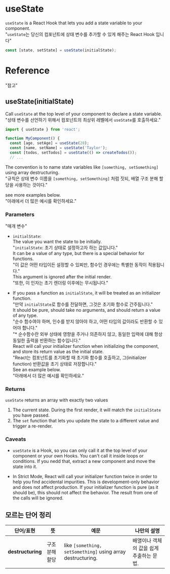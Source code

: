 # useState

`useState` is a React Hook that lets you add a state variable to your component. <br/>
"`useState`는 당신의 컴포넌트에 상태 변수를 추가할 수 있게 해주는 React Hook 입니다"

```javascript
const [state, setState] = useState(initialState);
```

# Reference

"참고"

## useState(initialState)

Call `useState` at the top level of your component to declare a state variable. <br/>
"상태 변수를 선언하기 위해서 컴포넌트의 최상위 레벨에서 `useState`를 호출하세요."

```javascript
import { useState } from 'react';

function MyComponent() {
  const [age, setAge] = useState(28);
  const [name, setName] = useState('Taylor');
  const [todos, setTodos] = useState(() => createTodos());
  // ...
```

The convention is to name state variables like `[something, setSomething]` using array destructuring. <br/>
"규칙은 상태 변수 이름을 `[something, setSomething]` 처럼 짓되, 배열 구조 분해 할당을 사용하는 것이다."

see more examples below. <br/>
"아래에서 더 많은 예시를 확인하세요."

### Parameters

"매개 변수"

- `initialState`: <br/>
  The value you want the state to be initially. <br/>
  "`initialState`: 초기 상태로 설정하고자 하는 값입니다." <br/>
  It can be a value of any type, but there is a special behavior for functions. <br/>
  "이 값은 어떤 타입이든 설정할 수 있찌만, 함수인 경우에는 특별한 동작이 적용됩니다." <br/>
  This argument is ignored after the initial render. <br/>
  "또한, 이 인자는 초기 렌더링 이후에는 무시됩니다." 

- If you pass a function as `initialState`, it will be treated as an initializer function. <br/>
  "만약 `initialState`로 함수를 전달하면, 그것은 초기화 함수로 간주됩니다." <br/>
  It should be pure, should take no arguments, and should return a value of any type. <br/>
  "순수 함수여야 하며, 인수를 받지 않아야 하고, 어떤 타입의 값이라도 반환할 수 있어야 합니다."   <br/>
  "* 순수함수란 외부 상태에 영향을 주거나 의존하지 않고, 동일한 입력에 대해 항상 동일한 출력을 반환하는 함수입니다." <br/>
  React will call your initializer function when initializing the component, and store its return value as the initial state. <br/>
  "React는 컴포넌트를 초기화할 때 초기화 함수를 호출하고, 그(initializer function) 반환값을 초기 상태로 저장합니다." <br/>
  See an example below. <br/>
  "아래에서 더 많은 예시를 확인하세요."

### Returns

`useState` returns an array with exactly two values

1. The current state. During the first render, it will match the `initialState` you have passed.
2. The `set` function that lets you update the state to a different value and trigger a re-render.

### Caveats

- `useState` is a Hook, so you can only call it at the top level of your component or your own Hooks.
  You can't call it inside loops or conditions.
  If you nedd that, extract a new component and move the state into it.

- In Strict Mode, React will call your initializer function twice in order to help you find accidental impurities.
  This is development-only behavior and does not affect production.
  If your initializer function is pure (as it should be), this should not affect the behavior.
  The result from one of the calls will be ignored.

## 모르는 단어 정리

| **단어/표현**     | **뜻**         | **예문**                                                    | **나만의 설명**                          |
| ----------------- | -------------- | ----------------------------------------------------------- | ---------------------------------------- |
| **destructuring** | 구조 분해 할당 | like `[something, setSomething]` using array destructuring. | 배열이나 객체의 값을 쉽게 추출하는 문법. |
